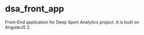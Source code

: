 # dsa_front_app

Front-End application for Deep Sport Analytics project. It is built on AngularJS 2.
